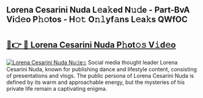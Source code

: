 ## Lorena Cesarini Nuda L𝚎a𝚔ed N𝚞𝚍e - Part-BvA Vi𝚍𝚎o P𝚑𝚘tos - H𝚘𝚝 O𝚗𝚕yf𝚊ns L𝚎a𝚔s QWfOC

# <h2><a href="http://kf3g5vl.oniu.top/?m=Lorena+Cesarini+Nuda">🔗👉 🔴 Lorena Cesarini Nuda P𝚑ot𝚘𝚜 V𝚒d𝚎o</a></h2>

[![Lorena Cesarini Nuda Nu𝚍e𝚜](https://i.imgur.com/0qMVB7G.gif)](http://kf3g5vl.oniu.top/?m=Lorena+Cesarini+Nuda)
Social media thought leader Lorena Cesarini Nuda, known for publishing dance and lifestyle content, consisting of presentations and vlogs. The public persona of Lorena Cesarini Nuda is defined by its warm and approachable energy, but the mysteries of his private life remain a captivating enigma.  
